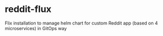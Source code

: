 # reddit-flux

Flix installation to manage helm chart for custom Reddit app (based on 4 microservices) in GitOps way

